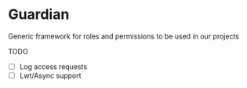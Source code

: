 # Guardian

Generic framework for roles and permissions to be used in our projects

TODO

- [ ] Log access requests
- [ ] Lwt/Async support
